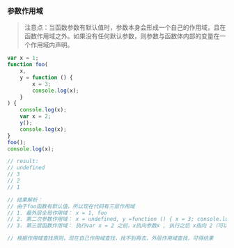 ### 参数作用域

> 注意点：当函数参数有默认值时，参数本身会形成一个自己的作用域，且在函数作用域之外。如果没有任何默认参数，则参数与函数体内部的变量在一个作用域内声明。

```js
var x = 1;
function foo(
    x,
    y = function () {
        x = 3;
        console.log(x);
    }
) {
    console.log(x);
    var x = 2;
    y();
    console.log(x);
}
foo();
console.log(x);

// result:
// undefined
// 3
// 2
// 1

// 结果解析：
// 由于foo函数有默认值，所以现在代码有三层作用域
// 1. 最外层全局作用域： x = 1, foo
// 2. 第二次参数作用域： x = undefined, y =function () { x = 3; console.log(x);}
// 3. 第三层函数作用域： 执行var x = 2 之前，x执向参数x , 执行之后 x指向 2（可以为x也加一个默认值验证）

// 根据作用域查找原则，现在自己作用域查找，找不到再去，外层作用域查找，可得结果
```

